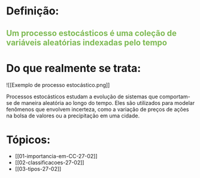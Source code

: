 # Definição: 

<h2 style= "color: #7eba53"> Um processo estocásticos é uma coleção de variáveis aleatórias indexadas pelo tempo</h2>

# Do que realmente se trata:



![[Exemplo de processo estocástico.png]]

Processos estocásticos estudam a evolução de sistemas que comportam-se de maneira aleatória ao longo do tempo. Eles são utilizados para modelar fenômenos que envolvem incerteza, como a variação de preços de ações na bolsa de valores ou a precipitação em uma cidade.


# Tópicos: 

- [[01-importancia-em-CC-27-02]]
- [[02-classificacoes-27-02]]
- [[03-tipos-27-02]]









